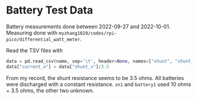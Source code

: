 # Battery Test Data

Battery measurements done between 2022-09-27 and 2022-10-01. Measuring done with `myzhang1029/codes/rpi-pico/differential_watt_meter`.

Read the TSV files with
```python
data = pd.read_csv(name, sep='\t', header=None, names=["shunt", "shunt_v", "source", "source_v", "bias", "millisecs"])
data["current_a"] = data["shunt_v"]/3.5
```
From my record, the shunt resistance seems to be 3.5 ohms. All batteries were discharged with a constant resistance.
`zn1` and `battery1` used 10 ohms + 3.5 ohms, the other two unknown.
